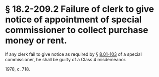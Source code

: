 # § 18.2-209.2 Failure of clerk to give notice of appointment of special commissioner to collect purchase money or rent.

<p>If any clerk fail to give notice as required by § <a href='http://law.lis.virginia.gov/vacode/8.01-103/'>8.01-103</a> of a special commissioner, he shall be guilty of a Class 4 misdemeanor.</p><p>1978, c. 718.</p>